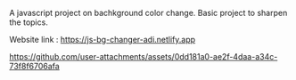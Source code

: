 A javascript project on bachkground color change. Basic project to sharpen the topics.

Website link : https://js-bg-changer-adi.netlify.app

https://github.com/user-attachments/assets/0dd181a0-ae2f-4daa-a34c-73f8f6706afa
